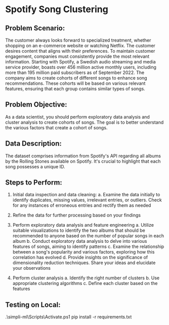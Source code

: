 # Spotify Song Clustering

## Problem Scenario:
The customer always looks forward to specialized treatment, whether shopping on an e-commerce website or watching Netflix. The customer desires content that aligns with their preferences. To maintain customer engagement, companies must consistently provide the most relevant information.
Starting with Spotify, a Swedish audio streaming and media service provider, boasts over 456 million active monthly users, including more than 195 million paid subscribers as of September 2022. The company aims to create cohorts of different songs to enhance song recommendations. These cohorts will be based on various relevant features, ensuring that each group contains similar types of songs.

## Problem Objective: 
As a data scientist, you should perform exploratory data analysis and cluster analysis to create cohorts of songs. The goal is to better understand the various factors that create a cohort of songs.

## Data Description: 
The dataset comprises information from Spotify's API regarding all albums by the Rolling Stones available on Spotify. It's crucial to highlight that each song possesses a unique ID.

## Steps to Perform:

1. Initial data inspection and data cleaning:
a. Examine the data initially to identify duplicates, missing values, irrelevant entries, or outliers. Check for any instances of erroneous entries and rectify them as needed

2. Refine the data for further processing based on your findings

3. Perform exploratory data analysis and feature engineering
a. Utilize suitable visualizations to identify the two albums that should be recommended to anyone based on the number of popular songs in each album
b. Conduct exploratory data analysis to delve into various features of songs, aiming to identify patterns
c. Examine the relationship between a song's popularity and various factors, exploring how this correlation has evolved
d. Provide insights on the significance of dimensionality reduction techniques. Share your ideas and elucidate your observations

4. Perform cluster analysis
a. Identify the right number of clusters
b. Use appropriate clustering algorithms
c. Define each cluster based on the features

## Testing on Local:

.\simpli-ml\Scripts\Activate.ps1
pip install -r requirements.txt
